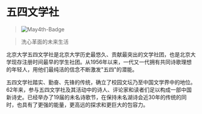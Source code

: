 # 五四文学社

> ![May4th-Badge](https://ww4.sinaimg.cn/mw1024/9e294c53jw1eazw1rji9mj205006fdga.jpg)

> 洗心革面的未来生活

北京大学五四文学社是北京大学历史最悠久、贡献最突出的文学社团，也是北京大学现存注册时间最早的学生社团。从1956年以来，一代又一代拥有共同诗歌理想的年轻人，用他们最纯洁的信念不断激发"五四"的潜能。      

五四文学社踏实、勤奋、先锋的传统，确立了校园文坛乃至中国文学界中的地位。62年来，参与五四文学社及其活动中的诗人、评论家和读者们足以构成一部中国新诗史。已经举办了19届的未名诗歌节，在保持未名湖诗会近30年的传统的同时，也具有了更强的能量，更高远的探求和更巨大的包容力。
